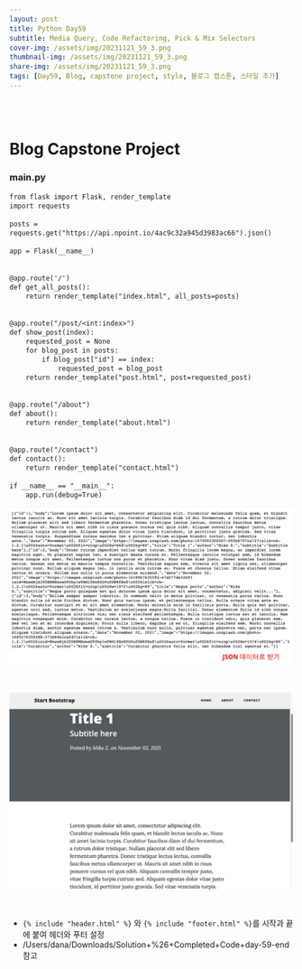 ```yaml
---
layout: post
title: Python Day59
subtitle: Media Query, Code Refactoring, Pick & Mix Selectors
cover-img: /assets/img/20231121_59_3.png
thumbnail-img: /assets/img/20231121_59_3.png
share-img: /assets/img/20231121_59_3.png
tags: [Day59, Blog, capstone project, style, 블로그 캡스톤, 스타일 추가]
---
```

       
<br><br>
    
# Blog Capstone Project  
  
### main.py  
  
~~~
from flask import Flask, render_template
import requests

posts = requests.get("https://api.npoint.io/4ac9c32a945d3983ac66").json()

app = Flask(__name__)


@app.route('/')
def get_all_posts():
    return render_template("index.html", all_posts=posts)


@app.route("/post/<int:index>")
def show_post(index):
    requested_post = None
    for blog_post in posts:
        if blog_post["id"] == index:
            requested_post = blog_post
    return render_template("post.html", post=requested_post)


@app.route("/about")
def about():
    return render_template("about.html")


@app.route("/contact")
def contact():
    return render_template("contact.html")

if __name__ == "__main__":
    app.run(debug=True)
~~~
  
![1](/assets/img/20231121_59_1.png)  

<br>
      
![3](/assets/img/20231121_59_3.png)  

<br>

- `{% include "header.html" %}` 와 `{% include "footer.html" %}`를 시작과 끝에 붙여 헤더와 푸터 설정
- /Users/dana/Downloads/Solution+%26+Completed+Code+day-59-end 참고

<br>

